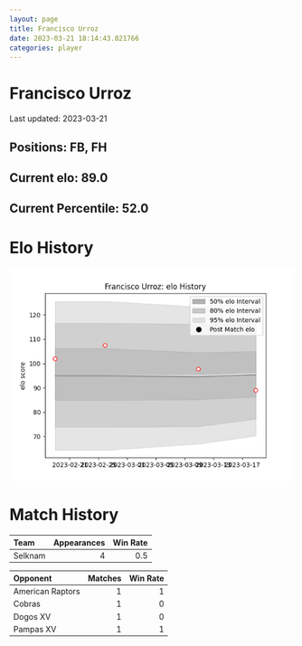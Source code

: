 ```yaml
---  
layout: page  
title: Francisco Urroz  
date: 2023-03-21 18:14:43.021766  
categories: player  
---
```

# Francisco Urroz


Last updated: 2023-03-21
## Positions: FB, FH

## Current elo: 89.0

## Current Percentile: 52.0

# Elo History


![elo history](history_FranciscoUrroz.png)
# Match History


| Team    |   Appearances |   Win Rate |
|:--------|--------------:|-----------:|
| Selknam |             4 |        0.5 |

| Opponent         |   Matches |   Win Rate |
|:-----------------|----------:|-----------:|
| American Raptors |         1 |          1 |
| Cobras           |         1 |          0 |
| Dogos XV         |         1 |          0 |
| Pampas XV        |         1 |          1 |